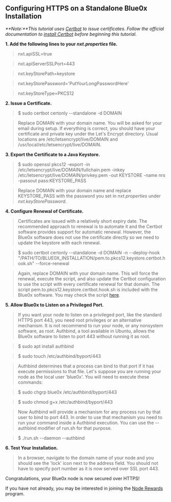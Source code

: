 ## **Configuring HTTPS on a Standalone Blue0x Installation** ##

_**Note:**This tutorial uses [Certbot](https://certbot.eff.org/) to issue certificates.
Follow the official documentation to [install Certbot](https://certbot.eff.org/instructions) before beginning this tutorial._

**1. Add the following lines to your _nxt.properties_ file.**

>nxt.apiSSL=true

>nxt.apiServerSSLPort=443

>nxt.keyStorePath=keystore

>nxt.keyStorePassword='PutYourLongPasswordHere'

>nxt.keyStoreType=PKCS12

**2. Issue a Certificate.**

>$ sudo certbot certonly --standalone -d DOMAIN

>Replace DOMAIN with your domain name. You will be asked for your email during setup.  If everything is correct, you should have your certificate and private key under the Let's Encrypt directory. Usual locations are /etc/letsencrypt/live/DOMAIN and /usr/local/etc/letsencrypt/live/DOMAIN.

**3. Export the Certificate to a Java Keystore.**

>$ sudo openssl pkcs12 -export -in /etc/letsencrypt/live/DOMAIN/fullchain.pem -inkey /etc/letsencrypt/live/DOMAIN/privkey.pem -out KEYSTORE -name nrs -passout pass:KEYSTORE_PASS

> Replace DOMAIN with your domain name and replace KEYSTORE_PASS with the password you set in _nxt.properties_ under _nxt.keyStorePassword_.

**4. Configure Renewal of Certificate.**

>Certificates are issued with a relatively short expiry date. The recommended approach to renewal is to automate it and the Certbot software provides support for automatic renewal. However, the Blue0x software does not use the certificate directly so we need to update the keystore with each renewal.

>$ sudo certbot certonly --standalone -d DOMAIN -n --deploy-hook "/PATH/TO/BLUE0X_INSTALLATION/pem.to.pkcs12.keystore.certbot.hook.sh" --force-renewal

>Again, replace DOMAIN with your domain name. This will force the renewal, execute the script, and also update the Certbot configuration to use the script with every certificate renewal for that domain.  The script pem.to.pkcs12.keystore.certbot.hook.sh is included with the Blue0x software.  You may check the script [here](renewal_script.md).

**5. Allow Blue0x to Listen on a Privileged Port.**

>If you want your node to listen on a privileged port, like the standard HTTPS port 443, you need root privileges or an alternative mechanism. It is not recommend to run your node, or any nonsystem software, as root.  Authbind, a tool available in Ubuntu, allows the Blue0x software to listen to port 443 without running it as root.

>$ sudo apt install authbind

>$ sudo touch /etc/authbind/byport/443

>Authbind determines that a process can bind to that port if it has execute permissions to that file. Let's suppose you are running your node as the local user 'blue0x'. You will need to execute these commands:

>$ sudo chgrp blue0x /etc/authbind/byport/443

>$ sudo chmod g+x /etc/authbind/byport/443

>Now Authbind will provide a mechanism for any process run by that user to bind to port 443. In order to use that mechanism you need to run your command inside a Authbind execution. You can use the --authbind modifier of run.sh for that purpose.

>$ ./run.sh --daemon --authbind

**6. Test Your Installation.**

>In a browser, navigate to the domain name of your node and you should see the 'lock' icon next to the address field.  You should not have to specify port number as it is now served over SSL port 443.

Congratulations, your Blue0x node is now secured over HTTPS!

If you have not already, you may be interested in joining the [Node Rewards](../node_reward/index.md) program.



